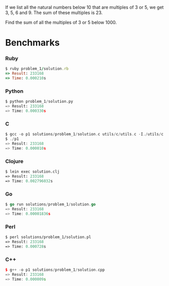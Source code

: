 If we list all the natural numbers below 10 that are multiples of 3 or 5, we get 3, 5, 6 and 9. The sum of these multiples is 23.

Find the sum of all the multiples of 3 or 5 below 1000.

# Benchmarks

### Ruby
```ruby
$ ruby problem_1/solution.rb
=> Result: 233168
=> Time: 0.000210s
```

### Python
```python
$ python problem_1/solution.py
=> Result: 233168
=> Time: 0.000330s
```

### C
```c
$ gcc -o p1 solutions/problem_1/solution.c utils/c/utils.c -I./utils/c
$ ./p1
=> Result: 233168
=> Time: 0.000010s
```

### Clojure
```clojure
$ lein exec solution.clj
=> Result: 233168
=> Time: 0.002796032s
```

### Go
```go
$ go run solutions/problem_1/solution.go
=> Result: 233168
=> Time: 0.00001836s
```


### Perl
```perl
$ perl solutions/problem_1/solution.pl
=> Result: 233168
=> Time: 0.000728s
```

### C++
```cpp
$ g++ -o p1 solutions/problem_1/solution.cpp
=> Result: 233168
=> Time: 0.000009s
```
